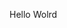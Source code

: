 Hello Wolrd


























































































































































































































































































































































































































































































































































































































































































































































































































































































































































































































































































































































































































































































































































































































































































































































































































































































































































































































































































































































































































































































































